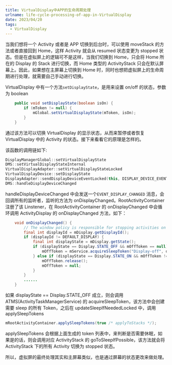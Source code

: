 ```yaml
---
title: VirtualDisplay中APP的生命周期处理
urlname: life-cycle-processing-of-app-in-VirtualDisplay
date: 2023/04/20
tags:
  - VirtualDisplay
---
```


当我们想将一个 Activity 或者是 APP 切换到后台时，可以使用 moveStack 的方法或者直接回到 Home，这样 Activity 就会从 resumed 状态变更为 stopped 状态。但是在虚拟屏上的逻辑可不是这样，当我们切换到 Home，只会将 Home 所在的 Display 的 Stack 进行切换，而 Home 类型的 ActivityStack 只会在默认屏幕上。因此，如果想在主屏幕上切换到 Home 时，同时也想把虚拟屏上的生命周期进行处理，就需要自己手动进行切换。

VirtualDisplay 中有一个方法`setDisplayState`，是用来设置 on/off 的状态，参数为 boolean

```java
    public void setDisplayState(boolean isOn) {
        if (mToken != null) {
            mGlobal.setVirtualDisplayState(mToken, isOn);
        }
    }
```

通过该方法可以切换 VirtualDisplay 的显示状态，从而来暂停或者恢复 VirtualDisplay 中的 Activity 的状态。接下来看看它的原理是怎样的。

该函数的调用链如下:

```c++
DisplayManagerGlobal::setVirtualDisplayState
DMS::setVirtualDisplayStateInternal
VirtualDisplayAdapter::setVirtualDisplayStateLocked
VirtualDisplayDevice::setDisplayState
DisplayAdapter::sendDisplayDeviceEventLocked(this, DISPLAY_DEVICE_EVENT_CHANGED)
DMS::handleDisplayDeviceChanged
```

handleDisplayDeviceChanged 中会发送一个`EVENT_DISPLAY_CHANGED` 消息，会回调所有的监听者，监听的方法为 onDisplayChanged。RootActivityContainer 注册了该 Linstener，在 RootActivityContainer 的 onDisplayChanged 中会循环调用 ActivityDisplay 的 onDisplayChanged 方法，如下：

```java
    void onDisplayChanged() {
        // The window policy is responsible for stopping activities on the default display.
        final int displayId = mDisplay.getDisplayId();
        if (displayId != DEFAULT_DISPLAY) {
            final int displayState = mDisplay.getState();
            if (displayState == Display.STATE_OFF && mOffToken == null) {
                mOffToken = mService.acquireSleepToken("Display-off", displayId);
            } else if (displayState == Display.STATE_ON && mOffToken != null) {
                mOffToken.release();
                mOffToken = null;
            }
        }
        ......
    }
```

如果 displayState == Display.STATE_OFF 成立，则会调用 ATMS(ActivityTaskManagerService) 的 acquireSleepToken，该方法中会创建需要 sleep 的所有 Token，之后在 updateSleepIfNeededLocked 中，调用 applySleepTokens

```java
mRootActivityContainer.applySleepTokens(true /* applyToStacks */);
```

applySleepTokens 会根据上面生成的 token 列表中，来判断是否需要休眠，如果是的话，则会调用对应 ActivityStack 的 goToSleepIfPossible，该方法就会将 ActivityStack 下的所有 Activity 切换为 stopped 状态。

所以，虚拟屏的最终处理其实和主屏幕类似，也是通过屏幕的状态更改来做处理。